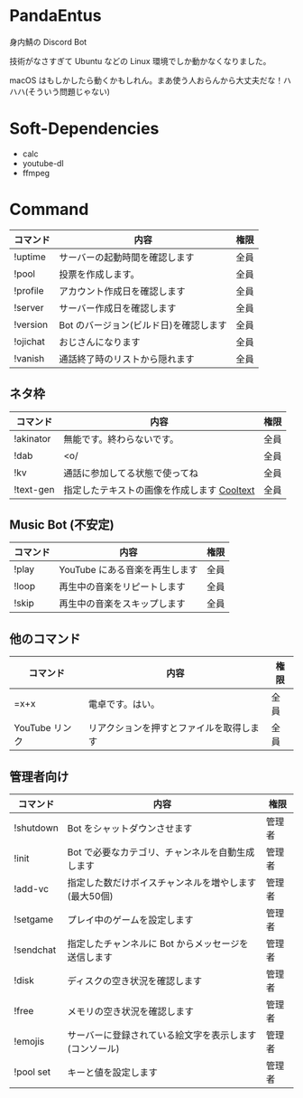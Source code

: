 # PandaEntus
身内鯖の Discord Bot

技術がなさすぎて Ubuntu などの Linux 環境でしか動かなくなりました。

macOS はもしかしたら動くかもしれん。まあ使う人おらんから大丈夫だな！ハハハ(そういう問題じゃない)

# Soft-Dependencies
- calc
- youtube-dl
- ffmpeg

# Command
| コマンド | 内容 | 権限 |
----|----|---- 
| !uptime | サーバーの起動時間を確認します | 全員 |
| !pool | 投票を作成します。 | 全員 |
| !profile | アカウント作成日を確認します | 全員 |
| !server | サーバー作成日を確認します | 全員 |
| !version | Bot のバージョン(ビルド日)を確認します | 全員 |
| !ojichat | おじさんになります | 全員 |
| !vanish | 通話終了時のリストから隠れます | 全員 |

## ネタ枠
| コマンド | 内容 | 権限 |
----|----|---- 
| !akinator | 無能です。終わらないです。 | 全員 |
| !dab | \<​o\/ | 全員 |
| !kv | 通話に参加してる状態で使ってね | 全員 |
| !text-gen | 指定したテキストの画像を作成します [Cooltext](https://ja.cooltext.com/) | 全員 |

## Music Bot (不安定)
| コマンド | 内容 | 権限 |
----|----|---- 
| !play | YouTube にある音楽を再生します | 全員 |
| !loop | 再生中の音楽をリピートします | 全員 |
| !skip | 再生中の音楽をスキップします | 全員 |

## 他のコマンド
| コマンド | 内容 | 権限 |
----|----|---- 
| =x+x | 電卓です。はい。 | 全員 |
| YouTube リンク | リアクションを押すとファイルを取得します | 全員 |

## 管理者向け
| コマンド | 内容 | 権限 |
----|----|----
| !shutdown | Bot をシャットダウンさせます | 管理者 |
| !init | Bot で必要なカテゴリ、チャンネルを自動生成します | 管理者 |
| !add-vc | 指定した数だけボイスチャンネルを増やします (最大50個) | 管理者 |
| !setgame | プレイ中のゲームを設定します | 管理者 |
| !sendchat | 指定したチャンネルに Bot からメッセージを送信します | 管理者 |
| !disk | ディスクの空き状況を確認します | 管理者 |
| !free | メモリの空き状況を確認します | 管理者 |
| !emojis | サーバーに登録されている絵文字を表示します(コンソール) | 管理者 |
| !pool set | キーと値を設定します | 管理者 |

